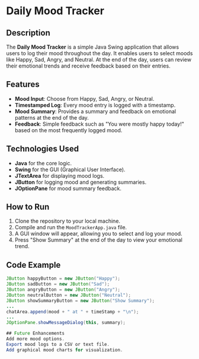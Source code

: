 # Daily Mood Tracker

## Description
The **Daily Mood Tracker** is a simple Java Swing application that allows users to log their mood throughout the day. It enables users to select moods like Happy, Sad, Angry, and Neutral. At the end of the day, users can review their emotional trends and receive feedback based on their entries.

## Features
- **Mood Input**: Choose from Happy, Sad, Angry, or Neutral.
- **Timestamped Log**: Every mood entry is logged with a timestamp.
- **Mood Summary**: Provides a summary and feedback on emotional patterns at the end of the day.
- **Feedback**: Simple feedback such as "You were mostly happy today!" based on the most frequently logged mood.

## Technologies Used
- **Java** for the core logic.
- **Swing** for the GUI (Graphical User Interface).
- **JTextArea** for displaying mood logs.
- **JButton** for logging mood and generating summaries.
- **JOptionPane** for mood summary feedback.

## How to Run
1. Clone the repository to your local machine.
2. Compile and run the `MoodTrackerApp.java` file.
3. A GUI window will appear, allowing you to select and log your mood.
4. Press "Show Summary" at the end of the day to view your emotional trend.

## Code Example

```java
JButton happyButton = new JButton("Happy");
JButton sadButton = new JButton("Sad");
JButton angryButton = new JButton("Angry");
JButton neutralButton = new JButton("Neutral");
JButton showSummaryButton = new JButton("Show Summary");
...
chatArea.append(mood + " at " + timeStamp + "\n");
...
JOptionPane.showMessageDialog(this, summary);

## Future Enhancements
Add more mood options.
Export mood logs to a CSV or text file.
Add graphical mood charts for visualization.
